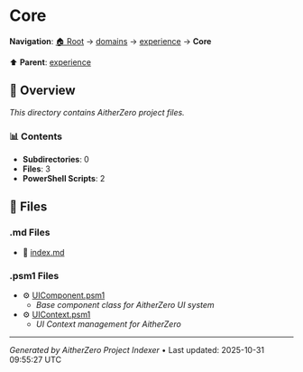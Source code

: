 # Core

**Navigation**: [🏠 Root](../../../index.md) → [domains](../../index.md) → [experience](../index.md) → **Core**

⬆️ **Parent**: [experience](../index.md)

## 📖 Overview

*This directory contains AitherZero project files.*

### 📊 Contents

- **Subdirectories**: 0
- **Files**: 3
- **PowerShell Scripts**: 2

## 📄 Files

### .md Files

- 📝 [index.md](./index.md)

### .psm1 Files

- ⚙️ [UIComponent.psm1](./UIComponent.psm1)
  - *Base component class for AitherZero UI system*
- ⚙️ [UIContext.psm1](./UIContext.psm1)
  - *UI Context management for AitherZero*

---

*Generated by AitherZero Project Indexer* • Last updated: 2025-10-31 09:55:27 UTC

